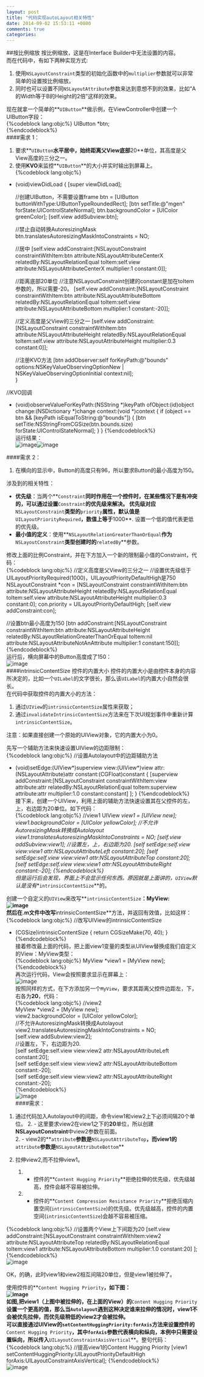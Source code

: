 ```yaml
---
layout: post
title: "代码实现autoLayout相关特性"
date: 2014-09-02 15:53:11 +0800
comments: true
categories: 
---
```



##按比例缩放
按比例缩放，这是在Interface Builder中无法设置的内容。  
而在代码中，有如下两种实现方式:

1. 使用`NSLayoutConstraint`类型的初始化函数中的`multiplier`参数就可以非常简单的设置按比例缩放。  
2. 同时也可以设置不同`NSLayoutAttribute`参数来达到意想不到的效果，比如“A的Width等于B的Height的2倍”这样的效果。  

现在就拿一个简单的**`UIButton`**做示例，在ViewController中创建一个UIButton字段：  
{%codeblock lang:objc%}
	UIButton *btn;  
{%endcodeblock%}  
####需求 1：  

1. 要求**`UIButton`**水平居中，始终距离父View底部**20**单位，其高度是父View高度的三分之一。
2. 使用**KVO**来监控**`UIButton`**的大小并实时输出到屏幕上。  
{%codeblock lang:objc%}
- (void)viewDidLoad
{
    [super viewDidLoad];
    
    //创建UIButton，不需要设置frame
    btn = [UIButton buttonWithType:UIButtonTypeRoundedRect];
    [btn setTitle:@"mgen" forState:UIControlStateNormal];
    btn.backgroundColor = [UIColor greenColor];
    [self.view addSubview:btn];

    //禁止自动转换AutoresizingMask
    btn.translatesAutoresizingMaskIntoConstraints = NO;
    
    //居中
    [self.view addConstraint:[NSLayoutConstraint
                              constraintWithItem:btn
                              attribute:NSLayoutAttributeCenterX
                              relatedBy:NSLayoutRelationEqual
                              toItem:self.view
                              attribute:NSLayoutAttributeCenterX
                              multiplier:1
                              constant:0]];
    
    //距离底部20单位
    //注意NSLayoutConstraint创建的constant是加在toItem参数的，所以需要-20。
    [self.view addConstraint:[NSLayoutConstraint
                              constraintWithItem:btn
                              attribute:NSLayoutAttributeBottom
                              relatedBy:NSLayoutRelationEqual
                              toItem:self.view
                              attribute:NSLayoutAttributeBottom
                              multiplier:1
                              constant:-20]];
    
    //定义高度是父View的三分之一
    [self.view addConstraint:[NSLayoutConstraint
                              constraintWithItem:btn
                              attribute:NSLayoutAttributeHeight
                              relatedBy:NSLayoutRelationEqual
                              toItem:self.view
                              attribute:NSLayoutAttributeHeight
                              multiplier:0.3
                              constant:0]];

    //注册KVO方法
    [btn addObserver:self forKeyPath:@"bounds" options:NSKeyValueObservingOptionNew | NSKeyValueObservingOptionInitial context:nil];    
}
<!--more-->
//KVO回调
- (void)observeValueForKeyPath:(NSString *)keyPath ofObject:(id)object change:(NSDictionary *)change context:(void *)context
{
    if (object == btn && [keyPath isEqualToString:@"bounds"])
    {
        [btn setTitle:NSStringFromCGSize(btn.bounds.size) forState:UIControlStateNormal];
    }
}
{%endcodeblock%}  
运行结果：  
![image](/images/runbtn1.png)![image](/images/runbtn2.png)  
<!--more-->
####需求 2：  
1. 在横向的显示中，Button的高度只有96，所以要求Button的最小高度为150。   

涉及到的相关特性：
 
 - **优先级**：当两个**`Constraint`**同时作用在一个控件时，在某些情况下是有冲突的，可以通过设置**`Constraint`**的优先级来解决。
优先级对应**`NSLayoutConstraint`**类型的**`priority`**属性，默认值是**`UILayoutPriorityRequired`**，数值上等于**1000**. 设置一个低的值代表更低的优先级。  
 - **最小值的定义**：使用**`NSLayoutRelationGreaterThanOrEqual`**作为**`NSLayoutConstraint`**类型创建时的**`relatedBy`**参数。

修改上面的比例Constraint，并在下方加入一个新的限制最小值的Constraint，代码：  
{%codeblock lang:objc%}
//定义高度是父View的三分之一
//设置优先级低于UILayoutPriorityRequired(1000)，UILayoutPriorityDefaultHigh是750
NSLayoutConstraint *con = [NSLayoutConstraint
                          constraintWithItem:btn
                          attribute:NSLayoutAttributeHeight
                          relatedBy:NSLayoutRelationEqual
                          toItem:self.view
                          attribute:NSLayoutAttributeHeight
                          multiplier:0.3
                          constant:0];
con.priority = UILayoutPriorityDefaultHigh;
[self.view addConstraint:con];

//设置btn最小高度为150
[btn addConstraint:[NSLayoutConstraint
                    constraintWithItem:btn
                    attribute:NSLayoutAttributeHeight
                    relatedBy:NSLayoutRelationGreaterThanOrEqual
                    toItem:nil
                    attribute:NSLayoutAttributeNotAnAttribute
                    multiplier:1
                    constant:150]];
{%endcodeblock%}  
运行后，横向屏幕中的Button高度成了150：  
![image](/images/runbtn3.png)  
####intrinsicContentSize 控件的内置大小
控件的内置大小是由控件本身的内容所决定的，比如一个`UILabel`的文字很长，那么该`UILabel`的内置大小自然会很长。  
在代码中获取控件的内置大小的方法：  

1. 通过`UIView`的`intrinsicContentSize`属性来获取；
2. 通过`invalidateIntrinsicContentSize`方法来在下次UI规划事件中重新计算`intrinsicContentSize`。  

注意：如果直接创建一个原始的UIView对象，它的内置大小为0。  

先写一个辅助方法来快速设置UIView的边距限制：  
{%codeblock lang:objc%}
//设置Autolayout中的边距辅助方法
- (void)setEdge:(UIView*)superview view:(UIView*)view attr:(NSLayoutAttribute)attr constant:(CGFloat)constant
{
    [superview addConstraint:[NSLayoutConstraint constraintWithItem:view 
												    attribute:attr 
												    relatedBy:NSLayoutRelationEqual 
												       toItem:superview
												    attribute:attr 
												   multiplier:1.0 
												     constant:constant]
    ];
}
{%endcodeblock%}  
接下来，创建一个UIView，利用上面的辅助方法快速设置其在父控件的左，上，右边距为20单位。如下代码：  
{%codeblock lang:objc%}
//view1
UIView *view1 = [UIView new];
view1.backgroundColor = [UIColor yellowColor];
//不允许AutoresizingMask转换成Autolayout
view1.translatesAutoresizingMaskIntoConstraints = NO;
[self.view addSubview:view1];
//设置左，上，右边距为20.
[self setEdge:self.view view:view1 attr:NSLayoutAttributeLeft constant:20];
[self setEdge:self.view view:view1 attr:NSLayoutAttributeTop constant:20];
[self setEdge:self.view view:view1 attr:NSLayoutAttributeRight constant:-20];
{%endcodeblock%}   
但是运行后会发现，界面上不会显示任何东西。原因就是上面讲的，`UIView`默认是没有**`intrinsicContentSize`**的。

创建一个自定义的`UIView`来改写**`intrinsicContentSize`**：MyView:  
![image](/images/MyView.png)  
然后在.m文件中改写**intrinsicContentSize**方法，并返回有效值，比如这样：  
{%codeblock lang:objc%}
//改写UIView的intrinsicContentSize
- (CGSize)intrinsicContentSize
{
    return CGSizeMake(70, 40);
}  
{%endcodeblock%}  
接着修改最上面的代码，把上面view1变量的类型从UIView替换成我们自定义的View：MyView类型：  
{%codeblock lang:objc%}
MyView *view1 = [MyView new];  
{%endcodeblock%}  
再次运行代码，View会按照要求显示在屏幕上：  
![image](/images/Myview2.png)  
按照同样的方式，在下方添加另一个`MyView`，要求其距离父控件边距左，下，右各为**20**，代码：  
{%codeblock lang:objc%}
//view2  
MyView *view2 = [MyView new];  
view2.backgroundColor = [UIColor yellowColor];  
//不允许AutoresizingMask转换成Autolayout  
view2.translatesAutoresizingMaskIntoConstraints = NO;  
[self.view addSubview:view2];  
//设置左，下，右边距为20.  
[self setEdge:self.view view:view2 attr:NSLayoutAttributeLeft constant:20];  
[self setEdge:self.view view:view2 attr:NSLayoutAttributeBottom constant:-20];  
[self setEdge:self.view view:view2 attr:NSLayoutAttributeRight constant:-20];  
{%endcodeblock%}  
![image](/images/myview4.png)  
####需求：
1. 通过代码加入Autolayout中的间距，命令view1和view2上下必须间隔20个单位。 
	2. - 这里要求view2在view1之下的**20**单位，所以创建**NSLayoutConstraint**中view2参数在前面。  
	2. - view2的**`attribute`**参数是**`NSLayoutAttributeTop`**，而view1的**`attribute`**参数是**`NSLayoutAttributeBottom`**  

2. 拉伸view2,而不拉伸view1。  
	1. - 控件的**`Content Hugging Priority`**拒绝拉伸的优先级，优先级越高，控件会越不容易被拉伸。    
	2. - 控件的**`Content Compression Resistance Priority`**拒绝压缩内置空间(`intrinsicContentSize`)的优先级。优先级越高，控件的内置空间(`intrinsicContentSize`)会越不容易被压缩。  
	
{%codeblock lang:objc%}
//设置两个View上下间距为20
[self.view addConstraint:[NSLayoutConstraint constraintWithItem:view2 
											attribute:NSLayoutAttributeTop 
											relatedBy:NSLayoutRelationEqual
											   toItem:view1
										    attribute:NSLayoutAttributeBottom 
										   multiplier:1.0
											 constant:20]
									];
{%endcodeblock%}  
![image](/images/view1Toview2.png)  

OK，的确，此时view1和view2相互间隔20单位，但是view1被拉伸了。

使用控件的**`Content Hugging Priority`**，如下图：  
![image](/images/ContentHuggingPriority.png)  
如图,把view1（上图中被拉伸的，在上面的View）的**`Content Hugging Priority`**设置一个更高的值，那么当`Autolayout`遇到这种决定谁来拉伸的情况时，view1不会被优先拉伸，而优先级稍低的view2才会被拉伸。  
可以直接通过UIView的`setContentHuggingPriority:forAxis`方法来设置控件的**`Content Hugging Priority`**，其中`forAxis`参数代表横向和纵向，本例中只需要设置纵向，所以传入**`UILayoutConstraintAxisVertical`**。整句代码：  
{%codeblock lang:objc%}
	//提高view1的Content Hugging Priority
	[view1 setContentHuggingPriority:UILayoutPriorityDefaultHigh forAxis:UILayoutConstraintAxisVertical];
{%endcodeblock%}  
![image](/images/runview1.png)






